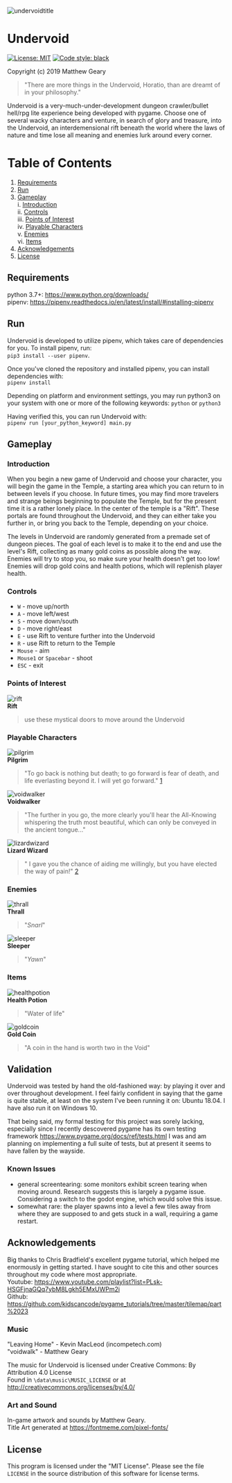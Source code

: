 ![undervoidtitle](/data/img/undervoidtitle.png)

# Undervoid

[![License: MIT](https://img.shields.io/badge/License-MIT-yellow.svg)](https://opensource.org/licenses/MIT)
[![Code style: black](https://img.shields.io/badge/code%20style-black-000000.svg)](https://github.com/psf/black)

Copyright (c) 2019 Matthew Geary  

>"There are more things in the Undervoid, Horatio, than are dreamt of in your philosophy."

Undervoid is a very-much-under-development dungeon crawler/bullet hell/rpg lite experience being developed with pygame. Choose one of several wacky characters and venture, in search of glory and treasure, into the Undervoid, an interdemensional rift beneath the world where the laws of nature and time lose all meaning and enemies lurk around every corner. 

# Table of Contents
1. [Requirements](#requirements)
2. [Run](#run)
3. [Gameplay](#gameplay)  
i. [Introduction](#intro)  
ii. [Controls](#controls)  
iii. [Points of Interest](#points)  
iv. [Playable Characters](#chars)  
v. [Enemies](#mobs)  
vi. [Items](#items)  
4. [Acknowledgements](#ack)
4. [License](#license)

## Requirements <a name="requirements"></a>

python 3.7+: https://www.python.org/downloads/  
pipenv: https://pipenv.readthedocs.io/en/latest/install/#installing-pipenv

## Run <a name="run"></a>

Undervoid is developed to utilize pipenv, which takes care of dependencies for you. To install pipenv, run:  
`pip3 install --user pipenv`. 

Once you've cloned the repository and installed pipenv, you can install dependencies with:  
`pipenv install`

Depending on platform and environment settings, you may run python3 on your system with one or more of the following keywords:
`python` or `python3`

Having verified this, you can run Undervoid with:  
`pipenv run [your_python_keyword] main.py`  

## Gameplay <a name="gameplay"></a>

### Introduction <a name="intro"></a>

When you begin a new game of Undervoid and choose your character, you will begin the game in the Temple, a starting area which you can return to in between levels if you choose. In future times, you may find more travelers and strange beings beginning to populate the Temple, but for the present time it is a rather lonely place. In the center of the temple is a "Rift". These portals are found throughout the Undervoid, and they can either take you further in, or bring you back to the Temple, depending on your choice.  

The levels in Undervoid are randomly generated from a premade set of dungeon pieces. The goal of each level is to make it to the end and use the level's Rift, collecting as many gold coins as possible along the way. Enemies will try to stop you, so make sure your health doesn't get too low! Enemies will drop gold coins and health potions, which will replenish player health. 

### Controls <a name="controls"></a>

* `W` - move up/north
* `A` - move left/west
* `S` - move down/south
* `D` - move right/east
* `E` - use Rift to venture further into the Undervoid
* `R` - use Rift to return to the Temple
* `Mouse` - aim
* `Mouse1` or `Spacebar` - shoot
* `ESC` - exit

### Points of Interest <a name="points"></a>

![rift](/data/img/rift01.png)  
__Rift__
> use these mystical doors to move around the Undervoid

### Playable Characters <a name="chars"></a>

![pilgrim](/data/img/pilgrim_magic.png)  
__Pilgrim__
>"To go back is nothing but death; to go forward is fear of death, and life everlasting beyond it. I will yet go forward." [1](https://www.goodreads.com/work/quotes/1960084-the-pilgrim-s-progress)

![voidwalker](/data/img/voidwalker_magic.png)  
__Voidwalker__
>"The further in you go, the more clearly you'll hear the All-Knowing whispering the truth most beautiful, which can only be conveyed in the ancient tongue..."

![lizardwizard](/data/img/lizardwizard_magic.png)  
__Lizard Wizard__
>" I gave you the chance of aiding me willingly, but you have elected the way of pain!" [2](https://www.imdb.com/title/tt0120737/characters/nm0000489)

### Enemies <a name="mobs"></a>

![thrall](/data/img/thrall.png)  
__Thrall__
>"*Snarl*"

![sleeper](/data/img/sleeper.png)  
__Sleeper__
>"*Yawn*"

### Items <a name="items"></a>

![healthpotion](/data/img/potion01.png)  
__Health Potion__
>"Water of life"

![goldcoin](/data/img/coin01.png)  
__Gold Coin__
>"A coin in the hand is worth two in the Void"

## Validation

Undervoid was tested by hand the old-fashioned way: by playing it over and over throughout development. I feel fairly confident in saying that the game is quite stable, at least on the system I've been running it on: Ubuntu 18.04. I have also run it on Windows 10. 

That being said, my formal testing for this project was sorely lacking, especially since I recently descovered pygame has its own testing framework <https://www.pygame.org/docs/ref/tests.html> I was and am planning on implementing a full suite of tests, but at present it seems to have fallen by the wayside. 

### Known Issues

* general screentearing: some monitors exhibit screen tearing when moving around. Research suggests this is largely a pygame issue. Considering a switch to the godot engine, which would solve this issue. 
* somewhat rare: the player spawns into a level a few tiles away from where they are supposed to and gets stuck in a wall, requiring a game restart. 

## Acknowledgements  <a name="ack"></a>

Big thanks to Chris Bradfield's excellent pygame tutorial, which helped me enormously in getting started.
I have sought to cite this and other sources throughout my code where most appropriate.  
Youtube: <https://www.youtube.com/playlist?list=PLsk-HSGFjnaGQq7ybM8Lgkh5EMxUWPm2i>  
Github: <https://github.com/kidscancode/pygame_tutorials/tree/master/tilemap/part%2023>

### Music

"Leaving Home" - Kevin MacLeod (incompetech.com)  
"voidwalk" - Matthew Geary  
  
The music for Undervoid is licensed under Creative Commons: By Attribution 4.0 License  
Found in `\data\music\MUSIC_LICENSE` or at http://creativecommons.org/licenses/by/4.0/  

### Art and Sound

In-game artwork and sounds by Matthew Geary.  
Title Art generated at https://fontmeme.com/pixel-fonts/

## License  <a name="license"></a>
  
This program is licensed under the "MIT License".  Please
see the file `LICENSE` in the source distribution of this
software for license terms.
